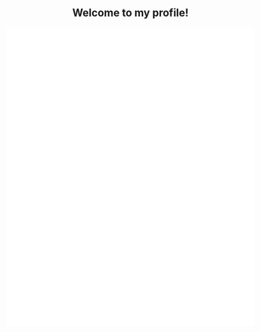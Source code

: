 <p align="center">
  <h2 align="center">Welcome to my profile!</h2>
</p>

<div align="center">
  
  <img title="a title" alt="Alt text" src="github-metrics.svg">
</div>
